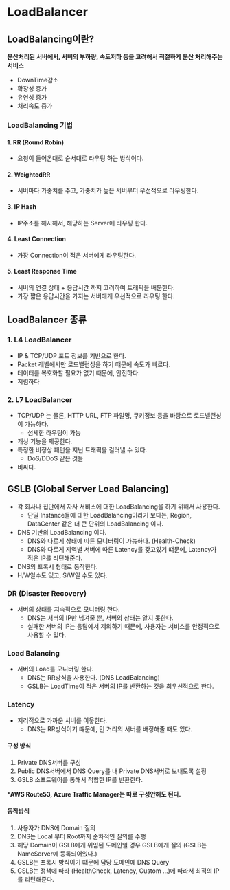 # LoadBalancer

## LoadBalancing이란?

**분산처리된 서버에서, 서버의 부하량, 속도저하 등을 고려해서 적절하게 분산 처리해주는 서비스**

- DownTime감소
- 확장성 증가
- 유연성 증가
- 처리속도 증가

### LoadBalancing 기법

#### 1. RR (Round Robin)
- 요청이 들어온대로 순서대로 라우팅 하는 방식이다.

#### 2. WeightedRR
- 서버마다 가중치를 주고, 가중치가 높은 서버부터 우선적으로 라우팅한다.

#### 3. IP Hash

- IP주소를 해시해서, 해당하는 Server에 라우팅 한다.

#### 4. Least Connection
- 가장 Connection이 적은 서버에게 라우팅한다.

#### 5. Least Response Time
- 서버의 연결 상태 + 응답시간 까지 고려하여 트래픽을 배분한다.
- 가장 짧은 응답시간을 가지는 서버에게 우선적으로 라우팅 한다.

## LoadBalancer 종류

### 1. L4 LoadBalancer

- IP & TCP/UDP 포트 정보를 기반으로 한다.
- Packet 레벨에서만 로드밸런싱을 하기 떄문에 속도가 빠르다.
- 데이터를 복호화할 필요가 없기 때문에, 안전하다.
- 저렴하다

### 2. L7 LoadBalancer

- TCP/UDP 는 물론, HTTP URL, FTP 파일명, 쿠키정보 등을 바탕으로 로드밸런싱이 가능하다.
    - 섬세한 라우팅이 가능
- 캐싱 기능을 제공한다.
- 특정한 비정상 패턴을 지닌 트래픽을 걸러낼 수 있다.
    - DoS/DDoS 같은 것들
- 비싸다.

## GSLB (Global Server Load Balancing)
- 각 회사나 집단에서 자사 서비스에 대한 LoadBalancing을 하기 위해서 사용한다.
  - 단일 Instance들에 대한 LoadBalancing이라기 보다는, Region, DataCenter 같은 더 큰 단위의 LoadBalancing 이다.
- DNS 기반의 LoadBalancing 이다.
  - DNS와 다르게 상태에 따른 모니터링이 가능하다. (Health-Check)
  - DNS와 다르게 지역별 서버에 따른 Latency를 갖고있기 떄문에, Latency가 적은 IP를 리턴해준다.
- DNS의 프록시 형태로 동작한다.
- H/W일수도 있고, S/W일 수도 있다.

### DR (Disaster Recovery)
- 서버의 상태를 지속적으로 모니터링 한다.
  - DNS는 서버의 IP만 넘겨줄 뿐, 서버의 상태는 알지 못한다.
  - 실패한 서버의 IP는 응답에서 제외하기 때문에, 사용자는 서비스를 안정적으로 사용할 수 있다.

### Load Balancing
- 서버의 Load를 모니터링 한다.
  - DNS는 RR방식을 사용한다. (DNS LoadBalancing)
  - GSLB는 LoadTime이 적은 서버의 IP를 반환하는 것을 최우선적으로 한다.

### Latency
- 지리적으로 가까운 서버를 이욯한다.
  - DNS는 RR방식이기 떄문에, 먼 거리의 서버를 배정해줄 때도 있다.

#### 구성 방식
1. Private DNS서버를 구성
2. Public DNS서버에서 DNS Query를 내 Private DNS서버로 보내도록 설정
3. GSLB 소프트웨어를 통해서 적합한 IP를 반환한다.

***AWS Route53, Azure Traffic Manager는 따로 구성안해도 된다.**

#### 동작방식
1. 사용자가 DNS에 Domain 질의
2. DNS는 Local 부터 Root까지 순차적인 질의를 수행
3. 해당 Domain이 GSLB에게 위임된 도메인일 경우 GSLB에게 질의 (GSLB는 NameServer에 등록되어있다.)
4. GSLB는 프록시 방식이기 떄문에 담당 도메인에 DNS Query
5. GSLB는 정책에 따라 (HealthCheck, Latency, Custom ...)에 따라서 최적의 IP를 리턴해준다.